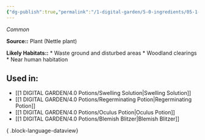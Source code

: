```yaml
---
{"dg-publish":true,"permalink":"/1-digital-garden/5-0-ingredients/05-1-plants/bundle-of-nettles/","tags":["ingredient","common"]}
---
```


*Common*

**Source::** Plant (Nettle plant)

**Likely Habitats::** * Waste ground and disturbed areas * Woodland clearings * Near human habitation

## Used in:

- [[1 DIGITAL GARDEN/4.0 Potions/Swelling Solution\|Swelling Solution]]
- [[1 DIGITAL GARDEN/4.0 Potions/Regerminating Potion\|Regerminating Potion]]
- [[1 DIGITAL GARDEN/4.0 Potions/Oculus Potion\|Oculus Potion]]
- [[1 DIGITAL GARDEN/4.0 Potions/Blemish Blitzer\|Blemish Blitzer]]

{ .block-language-dataview}

